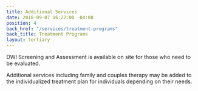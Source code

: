 ```yaml
---
title: Additional Services
date: 2018-09-07 16:22:00 -04:00
position: 4
back_href: "/services/treatment-programs"
back_title: Treatment Programs
layout: tertiary
---
```


DWI Screening and Assessment is available on site for those who need to be evaluated.

Additional services including family and couples therapy may be added to the individualized treatment plan for individuals depending on their needs.

 
